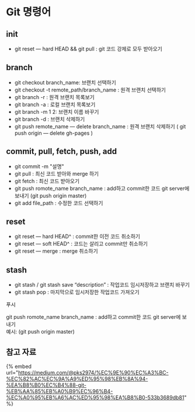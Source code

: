 # Git 명령어

## init 

* git reset — hard HEAD && git pull : git 코드 강제로 모두 받아오기

## branch

* git checkout branch\_name: 브랜치 선택하기
* git checkout -t remote\_path/branch\_name : 원격 브랜치 선택하기
* git branch -r : 원격 브랜치 목록보기
* git branch -a : 로컬 브랜치 목록보기
* git branch -m 1 2: 브랜치 이름 바꾸기
* git branch -d : 브랜치 삭제하기
* git push remote\_name — delete branch\_name : 원격 브랜치 삭제하기  \( git push origin — delete gh-pages \)

## commit, pull, fetch, push, add  

* git commit -m "설명" 
* git pull : 최신 코드 받아와 merge 하기 
* git fetch : 최신 코드 받아오기
* git push romote\_name branch\_name : add하고 commit한 코드 git server에 보내기  \(git push origin master\)
* git add file\_path : 수정한 코드 선택하기

## reset

* git reset — hard HEAD^ : commit한 이전 코드 취소하기
* git reset — soft HEAD^ : 코드는 살리고 commit만 취소하기
* git reset — merge : merge 취소하기

## stash

* git stash / git stash save “description” : 작업코드 임시저장하고 브랜치 바꾸기
* git stash pop : 마지막으로 임시저장한 작업코드 가져오기













푸시 

git push romote\_name branch\_name : add하고 commit한 코드 git server에 보내기   
예시: \(git push origin master\)





## 참고 자료 

{% embed url="https://medium.com/@pks2974/%EC%9E%90%EC%A3%BC-%EC%82%AC%EC%9A%A9%ED%95%98%EB%8A%94-%EA%B8%B0%EC%B4%88-git-%EB%AA%85%EB%A0%B9%EC%96%B4-%EC%A0%95%EB%A6%AC%ED%95%98%EA%B8%B0-533b3689db81" %}

